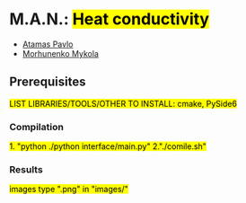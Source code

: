 # M.A.N.: <mark>Heat conductivity</mark>
 - [Atamas Pavlo](https://github.com/jormungandr3000)
 - [Morhunenko Mykola](https://github.com/Myralllka)
## Prerequisites

<mark>LIST LIBRARIES/TOOLS/OTHER TO INSTALL: cmake, PySide6</mark>

### Compilation

<mark>1. "python ./python interface/main.py" 2."./comile.sh"</mark>

### Results

<mark>images type ".png" in "images/"</mark>
